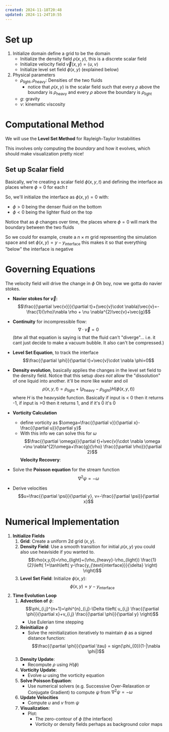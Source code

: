 ```yaml
---
created: 2024-11-18T20:48
updated: 2024-11-24T10:55
---
```


# Set up
1. Initialize domain
		define a grid to be the domain
	- Initialize the density field $\rho(x,y)$, this is a discrete scalar field
	- Initialize velocity field $\vec{v}(x,y)=\langle u,v \rangle$
	-  Initialize level set field $\phi(x,y)$ (explained below)
2. Physical parameters
	- $\rho_{\text{light}},\rho_{\text{heavy}}$: Densities of the two fluids
		- notice that $\rho(x,y)$ is the scalar field such that every $\rho$ above the boundary is $\rho_{\text{heavy}}$ and every $\rho$ above the boundary is $\rho_{\text{light}}$
	- $g$: gravity
	- $\nu$: kinematic viscosity
# Computational Method
We will use the **Level Set Method** for Rayleigh-Taylor Instabilities

This involves only computing the *boundary* and how it evolves, which should make visualization pretty nice!
## Set up Scalar field
Basically, we're creating a scalar field $\phi(x,y,t)$ and defining the interface as places where $\phi =0$ for each $t$

So, we'll initialize the interface as $\phi(x,y)=0$ with:
- $\phi>0$ being the denser fluid on the bottom 
- $\phi<0$ being the lighter fluid on the top

Notice that as $\phi$ changes over time, the places where $\phi=0$ will mark the boundary between the two fluids

So we could for example, create a $n\times m$ grid representing the simulation space and set $\phi(x,y)=y-y_{\text{interface}}$ this makes it so that everything "below" the interface is negative

# Governing Equations
The velocity field will drive the change in $\phi$
Oh boy, now we gotta do navier stokes.

- **Navier stokes for $\vec{v}$:**
$$\frac{{\partial \vec{v}}}{\partial t}+(\vec{v}\cdot \nabla)\vec{v}=-\frac{1}{\rho}\nabla \rho + \nu \nabla^{2}\vec{v}+\vec{g}$$
- **Continuity** for incompressible flow:
$$\nabla \cdot \vec{v}=0$$
(btw all that  equation is saying is that the fluid can't "diverge"... i.e. it cant just decide to make a vacuum bubble. It also can't be compressed.)

- **Level Set Equation**, to track the interface
$$\frac{{\partial \phi}}{\partial t}+\vec{v}\cdot \nabla \phi=0$$
- **Density evolution**, basically applies the changes in the level set field to the density field. Notice that this setup *does not* allow the "dissolution" of one liquid into another. it'll be more like water and oil
		$$\rho(x,y,t)=\rho_{\text{light}}+(\rho_{\text{heavy}}-\rho_{\text{light}})H(\phi(x,y,t))$$
		where $H$ is the heavyside function. Basically if input is < 0 then it returns -1, if input is >0 then it returns 1, and if it's 0 it's 0
		
- **Vorticity Calculation**
	- define vorticity as $\omega=\frac{{\partial v}}{\partial x}-\frac{{\partial u}}{\partial y}$
	-  With this info we can solve this for $\omega$ $$\frac{{\partial \omega}}{\partial t}+\vec{v}\cdot \nabla \omega =\nu \nabla^{2}\omega+\frac{g}{\rho} \frac{{\partial \rho}}{\partial 2}$$
**Velocity Recovery**:
- Solve the **Poisson equation** for the stream function $$\nabla^{2}\psi=-\omega$$
- Derive velocities $$u=\frac{{\partial \psi}}{\partial y}, v=-\frac{{\partial \psi}}{\partial x}$$

# Numerical Implementation

1. **Initialize Fields**
	1. **Grid**: Create a uniform 2d grid $(x,y)$.
	2. **Density Field**: Use a smooth transition for initial $\rho(x,y)$ you could also use heaviside if you wanted to. $$\rho(x,y,0)=\rho_{light}+(\rho_{heavy}-\rho_{light}) \frac{1}{2}\left( 1+\tanh\left( y-\frac{y_{\text{interface}}}{\delta} \right) \right)$$
	3. **Level Set Field**: Initialize $\phi(x,y)$: $$\phi(x,y)=y-y_{\text{interface}}$$
2. **Time Evolution Loop**
	1. **Advection of**  $\phi$: $$\phi_{i,j}^{n+1}=\phi^{n}_{i,j}-\Delta t\left( u_{i,j} \frac{{\partial \phi}}{\partial x}+v_{i,j} \frac{{\partial \phi}}{\partial y} \right)$$
		- Use Eulerian time stepping
	2. **Reinitialize** $\phi$
		- Solve the reinitialization iteratively to maintain $\phi$ as a signed distance function: $$\frac{{\partial \phi}}{\partial \tau} = sign(\phi_{0})(1-|\nabla \phi|)$$
	3. **Density Update**:  
		- Recompute $\rho$ using $H(\phi)$
	4. **Vorticity Update**:
		- Evolve $\omega$ using the vorticity equation
	5. **Solve Poisson Equation**: 
		- Use numerical solvers (e.g. Successive Over-Relaxation or Conjugate Gradient) to compute $\psi$ from $\nabla^{2}\psi=-\omega$
	6. **Update Velocities**
		- Compute $u$ and $v$ from $\psi$
	7. **Visualization**:
		- Plot:
			- The zero-contour of $\phi$ (the interface)
			- Vorticity or density fields perhaps as background color maps